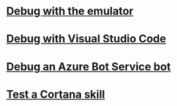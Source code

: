 # [Debug with the emulator](../debug-bots-emulator.md)
# [Debug with Visual Studio Code](../debug-bots-locally-vscode.md)
# [Debug an Azure Bot Service bot](../azure/azure-bot-service-debug-bot.md)
# [Test a Cortana skill](../cortana-skill-invoke.md)